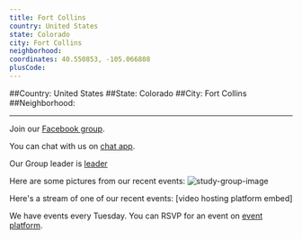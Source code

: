 ```yaml
---
title: Fort Collins
country: United States
state: Colorado
city: Fort Collins
neighborhood: 
coordinates: 40.550853, -105.066808
plusCode:
---
```


##Country: United States
##State: Colorado
##City: Fort Collins
##Neighborhood: 
*****
Join our [Facebook group](https://www.facebook.com/groups/free.code.camp.fort.collins).

You can chat with us on [chat app]().

Our Group leader is [leader]()

Here are some pictures from our recent events:
![study-group-image]()

Here's a stream of one of our recent events:
[video hosting platform embed]

We have events every Tuesday. You can RSVP for an event on [event platform]().
